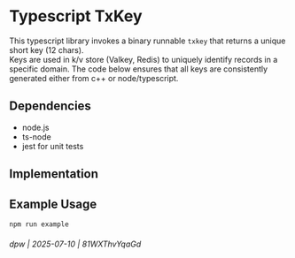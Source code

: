 # Typescript TxKey

This typescript library invokes a binary runnable `txkey` that returns a unique short key (12 chars).  
Keys are used in k/v store (Valkey, Redis) to uniquely identify records in a specific domain.
The code below ensures that all keys are consistently generated either from c++ or node/typescript.

## Dependencies

* node.js
* ts-node
* jest for unit tests

## Implementation

## Example Usage

`npm run example`

###### dpw | 2025-07-10 | 81WXThvYqaGd
